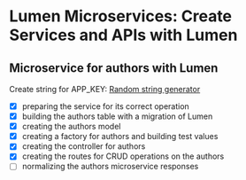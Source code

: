 # Lumen Microservices: Create Services and APIs with Lumen


## Microservice for authors with Lumen

Create string for APP_KEY:
[Random string generator](http://www.unit-conversion.info/texttools/random-string-generator/)

-[x] preparing the service for its correct operation
-[x] building the authors table with a migration of Lumen
-[x] creating the authors model
-[x] creating a factory for authors and building test values
-[x] creating the controller for authors
-[x] creating the routes for CRUD operations on the authors
-[ ] normalizing the authors microservice responses
